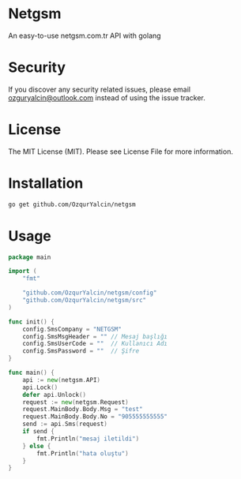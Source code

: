 # Netgsm
An easy-to-use netgsm.com.tr API with golang

# Security
If you discover any security related issues, please email ozguryalcin@outlook.com instead of using the issue tracker.

# License
The MIT License (MIT). Please see License File for more information.

# Installation
```bash
go get github.com/OzqurYalcin/netgsm
```

# Usage
```go
package main

import (
	"fmt"

	"github.com/OzqurYalcin/netgsm/config"
	"github.com/OzqurYalcin/netgsm/src"
)

func init() {
	config.SmsCompany = "NETGSM"
	config.SmsMsgHeader = "" // Mesaj başlığı
	config.SmsUserCode = ""  // Kullanıcı Adı
	config.SmsPassword = ""  // Şifre
}

func main() {
	api := new(netgsm.API)
	api.Lock()
	defer api.Unlock()
	request := new(netgsm.Request)
	request.MainBody.Body.Msg = "test"
	request.MainBody.Body.No = "905555555555"
	send := api.Sms(request)
	if send {
		fmt.Println("mesaj iletildi")
	} else {
		fmt.Println("hata oluştu")
	}
}
```
